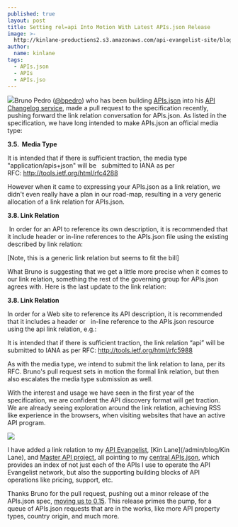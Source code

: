 ```yaml
---
published: true
layout: post
title: Setting rel=api Into Motion With Latest APIs.json Release
image: >-
  http://kinlane-productions2.s3.amazonaws.com/api-evangelist-site/blog/api-icon.jpg
author:
  name: kinlane
tags:
  - APIs.json
  - APIs
  - APIs.jso
---
```

[![](https://kinlane-productions2.s3.amazonaws.com/api-evangelist-site/blog/api-icon.jpg)](http://apisjson.org/)Bruno Pedro ([@bpedro](/admin/blog/bpedro)) who has been building [APIs.json](http://apisjson.org/) into his [API Changelog service](https://www.apichangelog.com), made a pull request to the specification recently, pushing forward the link relation conversation for APIs.json. As listed in the specification, we have long intended to make APIs.json an official media type:

**3.5.  Media Type**

It is intended that if there is sufficient traction, the media type "application/apis+json" will be   submitted to IANA as per RFC: http://tools.ietf.org/html/rfc4288

However when it came to expressing your APIs.json as a link relation, we didn't even really have a plan in our road-map, resulting in a very generic allocation of a link relation for APIs.json.

**3.8. Link Relation**

 In order for an API to reference its own description, it is recommended that it include header or in-line references to the APIs.json file using the existing described by link relation:

\[Note, this is a generic link relation but seems to fit the bill\]

What Bruno is suggesting that we get a little more precise when it comes to our link relation, something the rest of the governing group for APIs.json agrees with. Here is the last update to the link relation:

**3.8. Link Relation** 

In order for a Web site to reference its API description, it is recommended that it includes a header or   in-line reference to the APIs.json resource using the api link relation, e.g.: 

It is intended that if there is sufficient traction, the link relation “api” will be   submitted to IANA as per RFC: http://tools.ietf.org/html/rfc5988

As with the media type, we intend to submit the link relation to Iana, per its RFC. Bruno's pull request sets in motion the formal link relation, but then also escalates the media type submission as well. 

With the interest and usage we have seen in the first year of the specification, we are confident the API discovery format will get traction. We are already seeing exploration around the link relation, achieving RSS like experience in the browsers, when visiting websites that have an active API program.

![](https://kinlane-productions2.s3.amazonaws.com/api-evangelist-site/blog/api-evangelist-link-relation.png)

I have added a link relation to my [API Evangelist](http://apievangelist.com), [Kin Lane](/admin/blog/Kin Lane), and [Master API project](https://kin-lane.github.io/master/), all pointing to my [central APIs.json](https://kin-lane.github.io/master/apis.json), which provides an index of not just each of the APIs I use to operate the API Evangelist network, but also the supporting building blocks of API operations like pricing, support, etc. 

Thanks Bruno for the pull request, pushing out a minor release of the APIs.json spec, [moving us to 0.15](http://apisjson.org/format/apisjson_0.15.txt). This release primes the pump, for a queue of APIs.json requests that are in the works, like more API property types, country origin, and much more.
